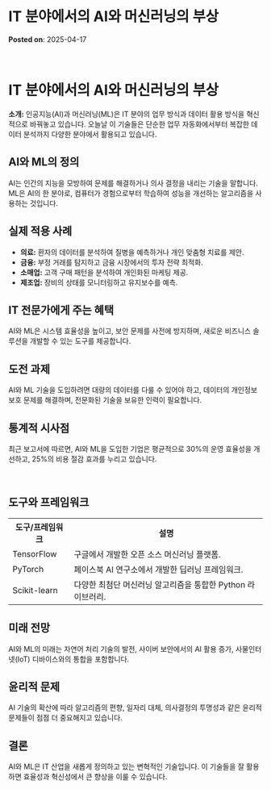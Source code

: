 # IT 분야에서의 AI와 머신러닝의 부상
**Posted on**: 2025-04-17

<p>&nbsp;</p>
<p></p>
<h1>IT 분야에서의 AI와 머신러닝의 부상</h1>
<p><b>소개:</b> 인공지능(AI)과 머신러닝(ML)은 IT 분야의 업무 방식과 데이터 활용 방식을 혁신적으로 바꿔놓고 있습니다. 오늘날 이 기술들은 단순한 업무 자동화에서부터 복잡한 데이터 분석까지 다양한 분야에서 활용되고 있습니다.</p>
<h2>AI와 ML의 정의</h2>
<p>AI는 인간의 지능을 모방하여 문제를 해결하거나 의사 결정을 내리는 기술을 말합니다. ML은 AI의 한 분야로, 컴퓨터가 경험으로부터 학습하여 성능을 개선하는 알고리즘을 사용하는 것입니다.</p>
<h2>실제 적용 사례</h2>
<ul>
<li><b>의료:</b> 환자의 데이터를 분석하여 질병을 예측하거나 개인 맞춤형 치료를 제안.</li>
<li><b>금융:</b> 부정 거래를 탐지하고 금융 시장에서의 투자 전략 최적화.</li>
<li><b>소매업:</b> 고객 구매 패턴을 분석하여 개인화된 마케팅 제공.</li>
<li><b>제조업:</b> 장비의 상태를 모니터링하고 유지보수를 예측.</li>
</ul>
<h2>IT 전문가에게 주는 혜택</h2>
<p>AI와 ML은 시스템 효율성을 높이고, 보안 문제를 사전에 방지하며, 새로운 비즈니스 솔루션을 개발할 수 있는 도구를 제공합니다.</p>
<h2>도전 과제</h2>
<p>AI와 ML 기술을 도입하려면 대량의 데이터를 다룰 수 있어야 하고, 데이터의 개인정보 보호 문제를 해결하며, 전문화된 기술을 보유한 인력이 필요합니다.</p>
<h2>통계적 시사점</h2>
<p>최근 보고서에 따르면, AI와 ML을 도입한 기업은 평균적으로 30%의 운영 효율성을 개선하고, 25%의 비용 절감 효과를 누리고 있습니다.</p>
<div class="chart-container">
<p>&nbsp;</p>
</div>
<h2>도구와 프레임워크</h2>
<table>
<tbody>
<tr>
<th>도구/프레임워크</th>
<th>설명</th>
</tr>
<tr>
<td>TensorFlow</td>
<td>구글에서 개발한 오픈 소스 머신러닝 플랫폼.</td>
</tr>
<tr>
<td>PyTorch</td>
<td>페이스북 AI 연구소에서 개발한 딥러닝 프레임워크.</td>
</tr>
<tr>
<td>Scikit-learn</td>
<td>다양한 최첨단 머신러닝 알고리즘을 통합한 Python 라이브러리.</td>
</tr>
</tbody>
</table>
<h2>미래 전망</h2>
<p>AI와 ML의 미래는 자연어 처리 기술의 발전, 사이버 보안에서의 AI 활용 증가, 사물인터넷(IoT) 디바이스와의 통합을 포함합니다.</p>
<h2>윤리적 문제</h2>
<p>AI 기술의 확산에 따라 알고리즘의 편향, 일자리 대체, 의사결정의 투명성과 같은 윤리적 문제들이 점점 더 중요해지고 있습니다.</p>
<h2>결론</h2>
<p>AI와 ML은 IT 산업을 새롭게 정의하고 있는 변혁적인 기술입니다. 이 기술들을 잘 활용하면 효율성과 혁신성에서 큰 향상을 이룰 수 있습니다.</p>
